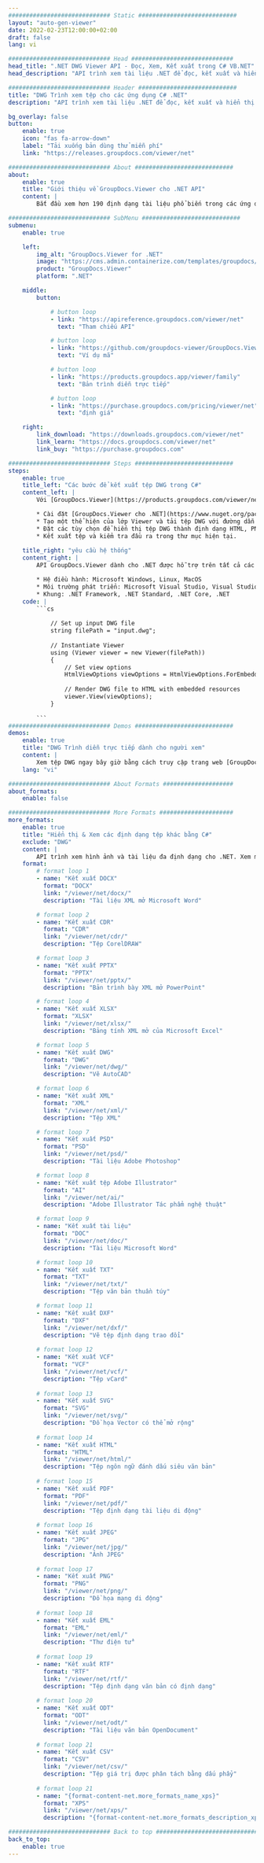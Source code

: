 ```yaml
---
############################# Static ############################
layout: "auto-gen-viewer"
date: 2022-02-23T12:00:00+02:00
draft: false
lang: vi

############################# Head #############################
head_title: ".NET DWG Viewer API - Đọc, Xem, Kết xuất trong C# VB.NET"
head_description: "API trình xem tài liệu .NET để đọc, kết xuất và hiển thị DWG trong bất kỳ loại ứng dụng C#, ASP.NET, VB.NET & .NET Core nào."

############################# Header ############################
title: "DWG Trình xem tệp cho các ứng dụng C# .NET" 
description: "API trình xem tài liệu .NET để đọc, kết xuất và hiển thị tệp DWG trong bất kỳ loại ứng dụng C#, ASP.NET, VB.NET & .NET Core nào. Xem các tệp được hiển thị với định dạng & bố cục thực trong HTML5, PDF hoặc dưới dạng hình ảnh bằng cách sử dụng một vài dòng mã." 

bg_overlay: false
button:
    enable: true
    icon: "fas fa-arrow-down"
    label: "Tải xuống bản dùng thử miễn phí"
    link: "https://releases.groupdocs.com/viewer/net"

############################# About ############################
about:
    enable: true
    title: "Giới thiệu về GroupDocs.Viewer cho .NET API" 
    content: |
        Bắt đầu xem hơn 190 định dạng tài liệu phổ biến trong các ứng dụng .NET của bạn bằng GroupDocs.Viewer cho API .NET bằng cách thêm một vài dòng mã. Các nhà phát triển có thể dễ dàng hiển thị PDF, Xử lý văn bản, Bảng tính Excel, Bản trình bày, Visio, Project, Outlook và nhiều định dạng tài liệu phổ biến khác ở chế độ HTML5, hình ảnh hoặc PDF. Kết xuất tài liệu nhanh, giống với tệp nguồn ban đầu và không yêu cầu cài đặt phần mềm bổ sung hoặc bất kỳ thư viện bên ngoài nào khác.

############################# SubMenu ############################
submenu:
    enable: true

    left:
        img_alt: "GroupDocs.Viewer for .NET"
        image: "https://cms.admin.containerize.com/templates/groupdocs/images/product-logos/90x90-noborder/groupdocs-viewer-net.png"
        product: "GroupDocs.Viewer"
        platform: ".NET"

    middle:
        button:

            # button loop
            - link: "https://apireference.groupdocs.com/viewer/net"
              text: "Tham chiếu API"

            # button loop
            - link: "https://github.com/groupdocs-viewer/GroupDocs.Viewer-for-.NET"
              text: "Ví dụ mã"

            # button loop
            - link: "https://products.groupdocs.app/viewer/family"
              text: "Bản trình diễn trực tiếp"

            # button loop
            - link: "https://purchase.groupdocs.com/pricing/viewer/net"
              text: "định giá"

    right:
        link_download: "https://downloads.groupdocs.com/viewer/net"
        link_learn: "https://docs.groupdocs.com/viewer/net"
        link_buy: "https://purchase.groupdocs.com"

############################# Steps ############################
steps:
    enable: true
    title_left: "Các bước để kết xuất tệp DWG trong C#" 
    content_left: |
        Với [GroupDocs.Viewer](https://products.groupdocs.com/viewer/net/), bạn có thể kết xuất DWG thành HTML, JPEG, PNG hoặc PDF trong một vài bước.

        * Cài đặt [GroupDocs.Viewer cho .NET](https://www.nuget.org/packages/groupdocs.viewer) bằng trình quản lý gói yêu thích của bạn. 
        * Tạo một thể hiện của lớp Viewer và tải tệp DWG với đường dẫn đầy đủ. 
        * Đặt các tùy chọn để hiển thị tệp DWG thành định dạng HTML, PNG, JPEG hoặc PDF. 
        * Kết xuất tệp và kiểm tra đầu ra trong thư mục hiện tại. 
        
    title_right: "yêu cầu hệ thống" 
    content_right: |
        API GroupDocs.Viewer dành cho .NET được hỗ trợ trên tất cả các nền tảng và hệ điều hành chính. Trước khi thực thi mã bên dưới, vui lòng đảm bảo rằng bạn đã cài đặt các điều kiện tiên quyết sau trên hệ thống của mình.

        * Hệ điều hành: Microsoft Windows, Linux, MacOS 
        * Môi trường phát triển: Microsoft Visual Studio, Visual Studio Code, .NET CLI 
        * Khung: .NET Framework, .NET Standard, .NET Core, .NET 
    code: |
        ```cs
                        
            // Set up input DWG file
            string filePath = "input.dwg";
        
            // Instantiate Viewer
            using (Viewer viewer = new Viewer(filePath))
            {
            	// Set view options 
            	HtmlViewOptions viewOptions = HtmlViewOptions.ForEmbeddedResources();
                    
            	// Render DWG file to HTML with embedded resources
            	viewer.View(viewOptions);
            }
             
        ```
############################# Demos ############################
demos:
    enable: true
    title: "DWG Trình diễn trực tiếp dành cho người xem"
    content: |
        Xem tệp DWG ngay bây giờ bằng cách truy cập trang web [GroupDocs.Viewer Online Apps](https://products.groupdocs.app/viewer/dwg).
    lang: "vi"

############################# About Formats ####################
about_formats:
    enable: false

############################# More Formats #####################
more_formats:
    enable: true
    title: "Hiển thị & Xem các định dạng tệp khác bằng C#"
    exclude: "DWG"
    content: |
        API trình xem hình ảnh và tài liệu đa định dạng cho .NET. Xem một số định dạng tệp phổ biến dưới đây mà không cần bất kỳ người xem bên ngoài nào.
    format: 
        # format loop 1
        - name: "Kết xuất DOCX"
          format: "DOCX"
          link: "/viewer/net/docx/"
          description: "Tài liệu XML mở Microsoft Word" 

        # format loop 2
        - name: "Kết xuất CDR" 
          format: "CDR"
          link: "/viewer/net/cdr/"
          description: "Tệp CorelDRAW" 

        # format loop 3
        - name: "Kết xuất PPTX"
          format: "PPTX"
          link: "/viewer/net/pptx/"
          description: "Bản trình bày XML mở PowerPoint" 

        # format loop 4
        - name: "Kết xuất XLSX"
          format: "XLSX"
          link: "/viewer/net/xlsx/"
          description: "Bảng tính XML mở của Microsoft Excel" 

        # format loop 5
        - name: "Kết xuất DWG"
          format: "DWG"
          link: "/viewer/net/dwg/"
          description: "Vẽ AutoCAD"

        # format loop 6
        - name: "Kết xuất XML"
          format: "XML"
          link: "/viewer/net/xml/"
          description: "Tệp XML"

        # format loop 7
        - name: "Kết xuất PSD"
          format: "PSD"
          link: "/viewer/net/psd/"
          description: "Tài liệu Adobe Photoshop"

        # format loop 8
        - name: "Kết xuất tệp Adobe Illustrator"
          format: "AI"
          link: "/viewer/net/ai/"
          description: "Adobe Illustrator Tác phẩm nghệ thuật"

        # format loop 9
        - name: "Kết xuất tài liệu"
          format: "DOC"
          link: "/viewer/net/doc/"
          description: "Tài liệu Microsoft Word" 

        # format loop 10
        - name: "Kết xuất TXT" 
          format: "TXT"
          link: "/viewer/net/txt/"
          description: "Tệp văn bản thuần túy" 

        # format loop 11
        - name: "Kết xuất DXF" 
          format: "DXF"
          link: "/viewer/net/dxf/"
          description: "Vẽ tệp định dạng trao đổi"  
          
        # format loop 12
        - name: "Kết xuất VCF"
          format: "VCF"
          link: "/viewer/net/vcf/"
          description: "Tệp vCard"  
              
        # format loop 13
        - name: "Kết xuất SVG"
          format: "SVG"
          link: "/viewer/net/svg/"
          description: "Đồ họa Vector có thể mở rộng" 
          
        # format loop 14
        - name: "Kết xuất HTML"
          format: "HTML"
          link: "/viewer/net/html/"
          description: "Tệp ngôn ngữ đánh dấu siêu văn bản" 
          
        # format loop 15
        - name: "Kết xuất PDF"
          format: "PDF"
          link: "/viewer/net/pdf/"
          description: "Tệp định dạng tài liệu di động"
          
        # format loop 16
        - name: "Kết xuất JPEG"
          format: "JPG"
          link: "/viewer/net/jpg/"
          description: "Ảnh JPEG"
          
        # format loop 17
        - name: "Kết xuất PNG"
          format: "PNG"
          link: "/viewer/net/png/"
          description: "Đồ họa mạng di động" 
          
        # format loop 18
        - name: "Kết xuất EML"
          format: "EML"
          link: "/viewer/net/eml/"
          description: "Thư điện tử" 
          
        # format loop 19
        - name: "Kết xuất RTF"
          format: "RTF"
          link: "/viewer/net/rtf/"
          description: "Tệp định dạng văn bản có định dạng" 
          
        # format loop 20
        - name: "Kết xuất ODT"
          format: "ODT"
          link: "/viewer/net/odt/"
          description: "Tài liệu văn bản OpenDocument" 
          
        # format loop 21
        - name: "Kết xuất CSV"
          format: "CSV"
          link: "/viewer/net/csv/"
          description: "Tệp giá trị được phân tách bằng dấu phẩy" 
          
        # format loop 21
        - name: "{format-content-net.more_formats_name_xps}"
          format: "XPS"
          link: "/viewer/net/xps/"
          description: "{format-content-net.more_formats_description_xps}" 

############################# Back to top ###############################
back_to_top:
    enable: true
---
```

